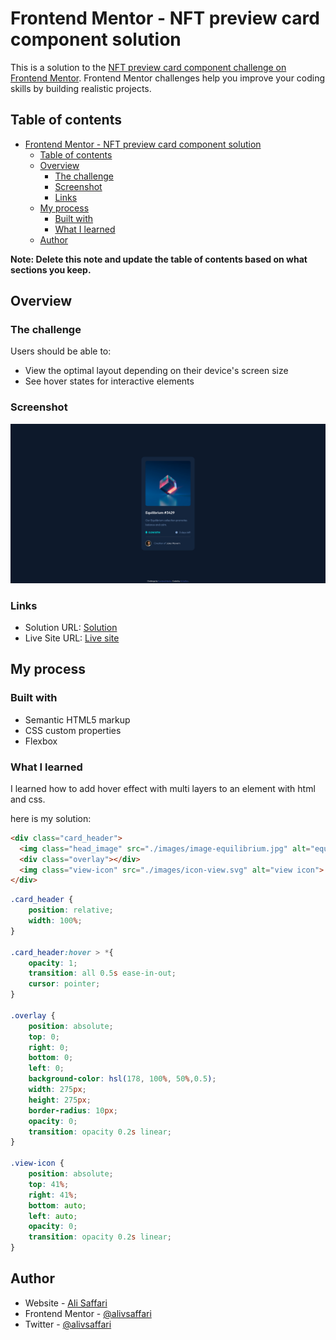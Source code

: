 # Frontend Mentor - NFT preview card component solution

This is a solution to the [NFT preview card component challenge on Frontend Mentor](https://www.frontendmentor.io/challenges/nft-preview-card-component-SbdUL_w0U). Frontend Mentor challenges help you improve your coding skills by building realistic projects. 

## Table of contents

- [Frontend Mentor - NFT preview card component solution](#frontend-mentor---nft-preview-card-component-solution)
  - [Table of contents](#table-of-contents)
  - [Overview](#overview)
    - [The challenge](#the-challenge)
    - [Screenshot](#screenshot)
    - [Links](#links)
  - [My process](#my-process)
    - [Built with](#built-with)
    - [What I learned](#what-i-learned)
  - [Author](#author)

**Note: Delete this note and update the table of contents based on what sections you keep.**

## Overview

### The challenge

Users should be able to:

- View the optimal layout depending on their device's screen size
- See hover states for interactive elements

### Screenshot

![](./screenshot.png)

### Links

- Solution URL: [Solution](https://www.frontendmentor.io/solutions/nft-preview-card-component-solution-GLdiJkSHwf)
- Live Site URL: [Live site](https://nft-preview-card-component-eight-amber.vercel.app/)

## My process

### Built with

- Semantic HTML5 markup
- CSS custom properties
- Flexbox

### What I learned

I learned how to add hover effect with multi layers to an element with html and css.

here is my solution:

```html
<div class="card_header">
  <img class="head_image" src="./images/image-equilibrium.jpg" alt="equilibrium">
  <div class="overlay"></div>
  <img class="view-icon" src="./images/icon-view.svg" alt="view icon">
</div>
```
```css
.card_header {
    position: relative;
    width: 100%;
}

.card_header:hover > *{
    opacity: 1;
    transition: all 0.5s ease-in-out;
    cursor: pointer;
}

.overlay {
    position: absolute;
    top: 0;
    right: 0;
    bottom: 0;
    left: 0;
    background-color: hsl(178, 100%, 50%,0.5);
    width: 275px;
    height: 275px;
    border-radius: 10px;
    opacity: 0;
    transition: opacity 0.2s linear;
}

.view-icon {
    position: absolute;
    top: 41%;
    right: 41%;
    bottom: auto;
    left: auto;
    opacity: 0;
    transition: opacity 0.2s linear;
}
```

## Author

- Website - [Ali Saffari](https://github.com/alivsaffari)
- Frontend Mentor - [@alivsaffari](https://www.frontendmentor.io/profile/alivsaffari)
- Twitter - [@alivsaffari](https://www.twitter.com/alivsaffari)